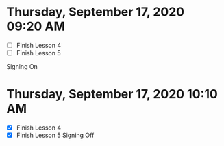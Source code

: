 # Thursday, September 17, 2020 09:20 AM
- [ ] Finish Lesson 4
- [ ] Finish Lesson 5

Signing On 

# Thursday, September 17, 2020 10:10 AM
- [x] Finish Lesson 4 
- [x] Finish Lesson 5
Signing Off